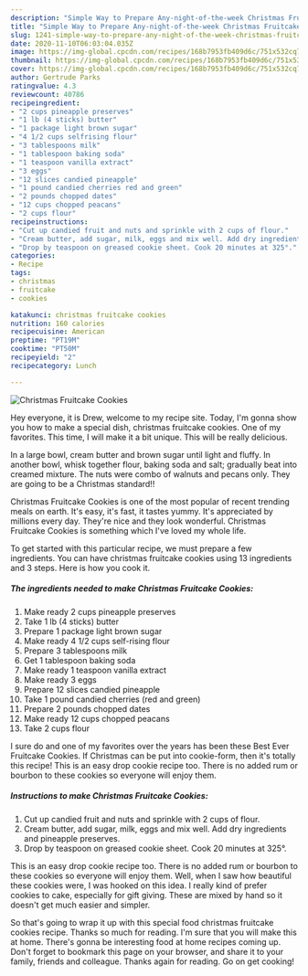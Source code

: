 ```yaml
---
description: "Simple Way to Prepare Any-night-of-the-week Christmas Fruitcake Cookies"
title: "Simple Way to Prepare Any-night-of-the-week Christmas Fruitcake Cookies"
slug: 1241-simple-way-to-prepare-any-night-of-the-week-christmas-fruitcake-cookies
date: 2020-11-10T06:03:04.035Z
image: https://img-global.cpcdn.com/recipes/168b7953fb409d6c/751x532cq70/christmas-fruitcake-cookies-recipe-main-photo.jpg
thumbnail: https://img-global.cpcdn.com/recipes/168b7953fb409d6c/751x532cq70/christmas-fruitcake-cookies-recipe-main-photo.jpg
cover: https://img-global.cpcdn.com/recipes/168b7953fb409d6c/751x532cq70/christmas-fruitcake-cookies-recipe-main-photo.jpg
author: Gertrude Parks
ratingvalue: 4.3
reviewcount: 40786
recipeingredient:
- "2 cups pineapple preserves"
- "1 lb (4 sticks) butter"
- "1 package light brown sugar"
- "4 1/2 cups selfrising flour"
- "3 tablespoons milk"
- "1 tablespoon baking soda"
- "1 teaspoon vanilla extract"
- "3 eggs"
- "12 slices candied pineapple"
- "1 pound candied cherries red and green"
- "2 pounds chopped dates"
- "12 cups chopped peacans"
- "2 cups flour"
recipeinstructions:
- "Cut up candied fruit and nuts and sprinkle with 2 cups of flour."
- "Cream butter, add sugar, milk, eggs and mix well. Add dry ingredients and pineapple preserves."
- "Drop by teaspoon on greased cookie sheet. Cook 20 minutes at 325°."
categories:
- Recipe
tags:
- christmas
- fruitcake
- cookies

katakunci: christmas fruitcake cookies 
nutrition: 160 calories
recipecuisine: American
preptime: "PT19M"
cooktime: "PT50M"
recipeyield: "2"
recipecategory: Lunch

---
```



![Christmas Fruitcake Cookies](https://img-global.cpcdn.com/recipes/168b7953fb409d6c/751x532cq70/christmas-fruitcake-cookies-recipe-main-photo.jpg)

Hey everyone, it is Drew, welcome to my recipe site. Today, I'm gonna show you how to make a special dish, christmas fruitcake cookies. One of my favorites. This time, I will make it a bit unique. This will be really delicious.

In a large bowl, cream butter and brown sugar until light and fluffy. In another bowl, whisk together flour, baking soda and salt; gradually beat into creamed mixture. The nuts were combo of walnuts and pecans only. They are going to be a Christmas standard!!

Christmas Fruitcake Cookies is one of the most popular of recent trending meals on earth. It's easy, it's fast, it tastes yummy. It's appreciated by millions every day. They're nice and they look wonderful. Christmas Fruitcake Cookies is something which I've loved my whole life.


To get started with this particular recipe, we must prepare a few ingredients. You can have christmas fruitcake cookies using 13 ingredients and 3 steps. Here is how you cook it.

<!--inarticleads1-->

##### The ingredients needed to make Christmas Fruitcake Cookies:

1. Make ready 2 cups pineapple preserves
1. Take 1 lb (4 sticks) butter
1. Prepare 1 package light brown sugar
1. Make ready 4 1/2 cups self-rising flour
1. Prepare 3 tablespoons milk
1. Get 1 tablespoon baking soda
1. Make ready 1 teaspoon vanilla extract
1. Make ready 3 eggs
1. Prepare 12 slices candied pineapple
1. Take 1 pound candied cherries (red and green)
1. Prepare 2 pounds chopped dates
1. Make ready 12 cups chopped peacans
1. Take 2 cups flour


I sure do and one of my favorites over the years has been these Best Ever Fruitcake Cookies. If Christmas can be put into cookie-form, then it&#39;s totally this recipe! This is an easy drop cookie recipe too. There is no added rum or bourbon to these cookies so everyone will enjoy them. 

<!--inarticleads2-->

##### Instructions to make Christmas Fruitcake Cookies:

1. Cut up candied fruit and nuts and sprinkle with 2 cups of flour.
1. Cream butter, add sugar, milk, eggs and mix well. Add dry ingredients and pineapple preserves.
1. Drop by teaspoon on greased cookie sheet. Cook 20 minutes at 325°.


This is an easy drop cookie recipe too. There is no added rum or bourbon to these cookies so everyone will enjoy them. Well, when I saw how beautiful these cookies were, I was hooked on this idea. I really kind of prefer cookies to cake, especially for gift giving. These are mixed by hand so it doesn&#39;t get much easier and simpler. 

So that's going to wrap it up with this special food christmas fruitcake cookies recipe. Thanks so much for reading. I'm sure that you will make this at home. There's gonna be interesting food at home recipes coming up. Don't forget to bookmark this page on your browser, and share it to your family, friends and colleague. Thanks again for reading. Go on get cooking!
